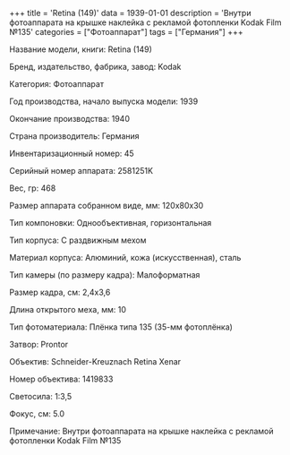 +++
title = 'Retina (149)'
data = 1939-01-01
description = 'Внутри фотоаппарата на крышке наклейка с рекламой фотопленки Kodak Film №135'
categories = ["Фотоаппарат"]
tags = ["Германия"]
+++

Название модели, книги: Retina (149)

Бренд, издательство, фабрика, завод: Kodak

Категория: Фотоаппарат

Год производства, начало выпуска модели: 1939

Окончание производства: 1940

Страна производитель: Германия

Инвентаризационный номер: 45

Серийный номер аппарата: 2581251K

Вес, гр: 468

Размер аппарата  собранном виде, мм: 120x80x30

Тип компоновки: Однообъективная, горизонтальная

Тип корпуса: С раздвижным мехом

Материал корпуса: Алюминий, кожа (искусственная), сталь

Тип камеры (по размеру кадра): Малоформатная

Размер кадра, см: 2,4x3,6

Длина открытого меха, мм: 10

Тип фотоматериала: Плёнка типа 135 (35-мм фотоплёнка)

Затвор: Prontor

Объектив: Schneider-Kreuznach Retina Xenar

Номер объектива: 1419833

Светосила: 1:3,5

Фокус, см: 5.0

Примечание: Внутри фотоаппарата на крышке наклейка с рекламой фотопленки Kodak Film №135

